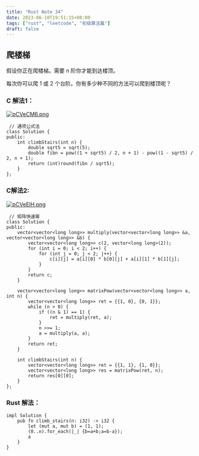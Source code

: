 ```yaml
---
title: "Rust Note 34"
date: 2023-06-10T19:51:15+08:00
tags: ["rust", "leetcode", "初级算法篇"]
draft: false
---
```


## 爬楼梯

假设你正在爬楼梯。需要 n 阶你才能到达楼顶。

每次你可以爬 1 或 2 个台阶。你有多少种不同的方法可以爬到楼顶呢？

### C 解法1：
[![pCVeCM6.png](https://s1.ax1x.com/2023/06/10/pCVeCM6.png)](https://imgse.com/i/pCVeCM6)
```
 // 通项公式法
class Solution {
public:
    int climbStairs(int n) {
        double sqrt5 = sqrt(5);
        double fibn = pow((1 + sqrt5) / 2, n + 1) - pow((1 - sqrt5) / 2, n + 1);
        return (int)round(fibn / sqrt5);
    }
};
```

### C解法2:
[![pCVeEIH.png](https://s1.ax1x.com/2023/06/10/pCVeEIH.png)](https://imgse.com/i/pCVeEIH)
```
 // 矩阵快速幂
class Solution {
public:
    vector<vector<long long>> multiply(vector<vector<long long>> &a, vector<vector<long long>> &b) {
        vector<vector<long long>> c(2, vector<long long>(2));
        for (int i = 0; i < 2; i++) {
            for (int j = 0; j < 2; j++) {
                c[i][j] = a[i][0] * b[0][j] + a[i][1] * b[1][j];
            }
        }
        return c;
    }

    vector<vector<long long>> matrixPow(vector<vector<long long>> a, int n) {
        vector<vector<long long>> ret = {{1, 0}, {0, 1}};
        while (n > 0) {
            if ((n & 1) == 1) {
                ret = multiply(ret, a);
            }
            n >>= 1;
            a = multiply(a, a);
        }
        return ret;
    }

    int climbStairs(int n) {
        vector<vector<long long>> ret = {{1, 1}, {1, 0}};
        vector<vector<long long>> res = matrixPow(ret, n);
        return res[0][0];
    }
};
```


### Rust 解法：
```
impl Solution {
    pub fn climb_stairs(n: i32) -> i32 {
        let (mut a, mut b) = (1, 1);
        (0..n).for_each(|_| {b=a+b;a=b-a});
        a
    }
}
```
